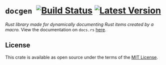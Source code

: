 # `docgen` &nbsp;[![Build Status]][actions] [![Latest Version]][crates.io]

[Build Status]: https://img.shields.io/github/workflow/status/seancroach/docgen/CI?logo=github
[actions]: https://github.com/seancroach/docgen/actions/workflows/ci.yml
[Latest Version]: https://img.shields.io/crates/v/docgen?logo=rust
[crates.io]: https://crates.io/crates/docgen

*Rust library made for dynamically documenting Rust items created by a macro.* View the documentation on `docs.rs` [here][docs].

[docs]: https://docs.rs/docgen

## License

This crate is available as open source under the terms of the [MIT License](https://github.com/seancroach/docgen/blob/latest/LICENSE.md).
